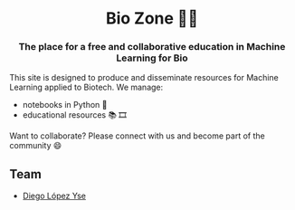 <HTML><h1 align="center">Bio Zone 🧬🤖</h1> 

<h3 align="center">The place for a free and collaborative education in Machine Learning for Bio</h3>
</HTML>


This site is designed to produce and disseminate resources for Machine Learning applied to Biotech. We manage:
- notebooks in Python 🐍
- educational resources 📚 🎞️

Want to collaborate? Please connect with us and become part of the community 😄

## Team
- [Diego López Yse](https://github.com/dlopezyse)
   

